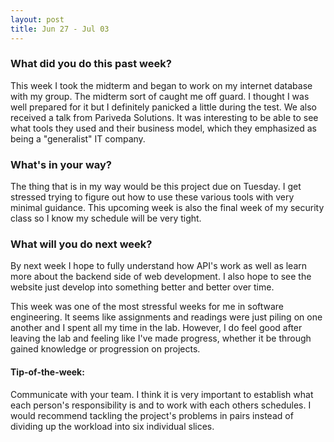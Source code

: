 ```yaml
---
layout: post
title: Jun 27 - Jul 03
---
```

### What did you do this past week? ###
This week I took the midterm and began to work on my internet
database with my group. The midterm sort of caught me off guard.
I thought I was well prepared for it but I definitely panicked a little during the test. We also received a talk from Pariveda Solutions. It was interesting to be able to see what tools they used and their business model, which they emphasized as being a
"generalist" IT company.

### What's in your way? ###
The thing that is in my way would be this project due on Tuesday. I get stressed trying to figure out how to use these various tools with very minimal guidance. This upcoming week is
also the final week of my security class so I know my schedule
will be very tight.

### What will you do next week? ###
By next week I hope to fully understand how API's work as well as learn more about the backend side of web development. I also hope to see the website just develop into something better and better over time.

This week was one of the most stressful weeks for me in software engineering. It seems like assignments and readings were just piling on one another and I spent all my time in the lab. However, I do feel good after leaving the lab and feeling like I've made progress, whether it be through gained knowledge or progression on projects. 

#### Tip-of-the-week: ####
Communicate with your team. I think it is very important to establish what each person's responsibility is and to work with each others schedules. I would recommend tackling the project's problems in pairs instead of dividing up the workload into six individual slices.
